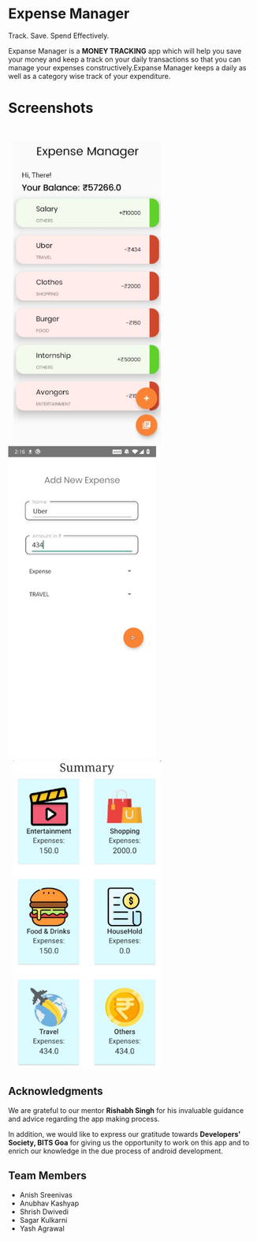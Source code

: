 # Expense Manager

Track. Save. Spend Effectively.

Expanse Manager is a **MONEY TRACKING** app which will help you save your money and keep a track on your daily transactions so that you can manage your expenses constructively.Expanse Manager keeps a daily as well as a category wise track of your expenditure.

# Screenshots
<br />


  <p float="left">
  <img src="https://github.com/rishabh-hub/Expense-Manager/blob/master/s2.jpeg" width="300" hspace="10" />
  <img src="https://github.com/rishabh-hub/Expense-Manager/blob/master/sss2.jpeg" width="300" /> 
  <img src="https://github.com/rishabh-hub/Expense-Manager/blob/master/s3.jpeg" width="300"hspace="10"  />
</p>
  

  
## Acknowledgments

We are grateful to our mentor **Rishabh Singh** for his invaluable guidance and advice regarding the app making process.

In addition, we would like to express our gratitude towards **Developers' Society, BITS Goa**
for giving us the opportunity to work on this app and to enrich our knowledge in the due process of android development.

## Team Members
* Anish Sreenivas
* Anubhav Kashyap
* Shrish Dwivedi
* Sagar Kulkarni
* Yash Agrawal
